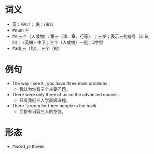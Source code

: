 # 词义
- 英：/θriː/； 美：/θriː/
- #num 三
- #n 三个（人或物）；第三（课、章、行等） ；三岁；表示三的符号（3, iii, III）；<英橄> 中卫；三个（人或物）一组；3字型
- #adj 三（的），三个（的）
# 例句
- The way I see it , you have three main problems .
	- 我认为你有三个主要问题。
- There were only three of us on the advanced course .
	- 只有我们三人学高级课程。
- There 's room for three people in the back .
	- 后排有可容三人的空位。
# 形态
- #word_pl threes
